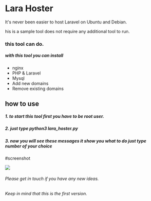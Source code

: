 # Lara Hoster

It's never been easier to host Laravel on Ubuntu and Debian. 

his is a sample tool does not require any additional tool to run.

### this tool can do.

##### with this tool you can install

- nginx
- PHP & Laravel
- Mysql
- Add new domains
-  Remove existing domains

## how to use
##### 1. to start this tool first you have to be root user.
##### 2. just type python3 lara_hoster.py
##### 3. now you will see these messages it show you what to do just type number of your choice


#screenshot 

[![](https://i.postimg.cc/C5N2TnFv/Screenshot-from-2022-12-23-19-39-45.png)](https://i.postimg.cc/C5N2TnFv/Screenshot-from-2022-12-23-19-39-45.png)

###### Please get in touch if you have any new ideas. 
###### Keep in mind that this is the first version. 
